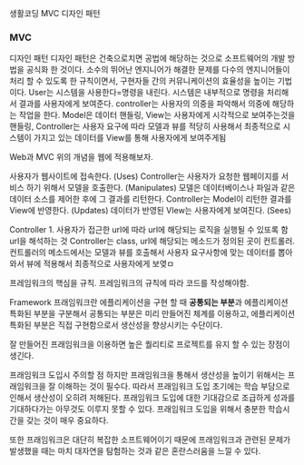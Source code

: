 
생활코딩 MVC 디자인 패턴

### MVC
디자인 패턴
디자인 패턴은 건축으로치면 공법에 해당하는 것으로 소프트웨어의 개발 방법을 공식화 한 것이다. 소수의 뛰어난 엔지니어가 해결한 문제를 다수의 엔지니어들이 처리 할 수 있도록 한 규칙이면서, 구현자들 간의 커뮤니케이션의 효율성을 높이는 기법이다.
User는 시스템을 사용한다=명령을 내린다.
시스템은 내부적으로 명령을 처리해서 결과를 사용자에게 보여준다.
controller는 사용자의 의중을 파악해서 의중에 해당하는 작업을 한다.
Model은 데이터 핸들링, View는 사용자에게 시각적으로 보여주는것을 핸들링,
Controller는 사용자 요구에 따라 모델과 뷰를 적당히 사용해서 최종적으로
시스템이 가지고 있는 데이터를 View를 통해 사용자에게 보여주게됨

Web과 MVC
위의 개념을 웹에 적용해보자. 

사용자가 웹사이트에 접속한다. (Uses)
Controller는 사용자가 요청한 웹페이지를 서비스 하기 위해서 모델을 호출한다. (Manipulates)
모델은 데이터베이스나 파일과 같은 데이터 소스를 제어한 후에 그 결과를 리턴한다.
Controller는 Model이 리턴한 결과를 View에 반영한다. (Updates)
데이터가 반영된 VIew는 사용자에게 보여진다. (Sees)

Controller 1. 사용자가 접근한 url에 따라 url에 해당되는 로직을 실행될 수 있또록 함
url을 해석하는 것 
Controller는 class, 
url에 해당되는 메소드가 정의된 곳이 컨트롤러.
컨트롤러의 메소드에서는 모델과 뷰를 호출해서 사용자 요구사항에 맞는 데이터를 뽑아와서
뷰에 적용해서 최종적으로 사용자에게 보옂ㅁ

프레임워크의 핵심을 규칙.
프레임워크의 규칙에 따라 코드를 작성해야함.

Framework
프래임워크란 에플리케이션을 구현 할 때 **공통되는 부분**과 에플리케이션 특화된 부분을 구분해서 공통되는 부분은 미리 만들어진 체계를 이용하고, 에플리케이션 특화된 부분은 직접 구현함으로서 생산성을 향상시키는 수단이다. 

잘 만들어진 프래임워크을 이용하면 높은 퀄리티로 프로젝트를 유지 할 수 있는 장점이 생긴다. 



프래임워크 도입시 주의할 점
하지만 프래임워크을 통해서 생산성을 높이기 위해서는 프래임워크을 잘 이해하는 것이 필수다. 따라서 프래임워크 도입 초기에는 학습 부담으로 인해서 생산성이 오히려 저해된다. 프래임워크 도입에 대한 기대감으로 조급하게 성과를 기대하다가는 아무것도 이루지 못할 수 있다. 프래임워크 도입을 위해서 충분한 학습시간을 갖는 것이 매우 중요하다. 

또한 프래임워크은 대단히 복잡한 소프트웨어이기 때문에 프래임워크과 관련된 문제가 발생했을 때는 마치 대자연을 탐험하는 것과 같은 혼란스러움을 느낄 수 있다. 


